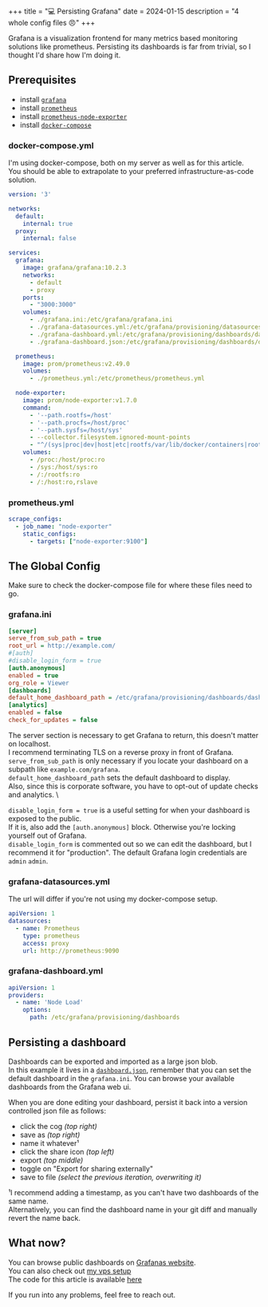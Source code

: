 +++
title = "💻 Persisting Grafana"
date = 2024-01-15
description = "4 whole config files 😠"
+++

Grafana is a visualization frontend for many metrics based monitoring solutions like prometheus.
Persisting its dashboards is far from trivial, so I thought I'd share how I'm doing it.

## Prerequisites

- install [`grafana`](https://grafana.com/docs/grafana/latest/setup-grafana/installation/)
- install [`prometheus`](https://prometheus.io/docs/prometheus/latest/installation/)
- install [`prometheus-node-exporter`](https://prometheus.io/docs/guides/node-exporter/)
- install [`docker-compose`](https://docs.docker.com/compose/install/)

### docker-compose.yml

I'm using docker-compose, both on my server as well as for this article. \
You should be able to extrapolate to your preferred infrastructure-as-code solution.

```yml
version: '3'

networks:
  default:
    internal: true
  proxy:
    internal: false

services:
  grafana:
    image: grafana/grafana:10.2.3
    networks:
      - default
      - proxy
    ports:
      - "3000:3000"
    volumes:
      - ./grafana.ini:/etc/grafana/grafana.ini
      - ./grafana-datasources.yml:/etc/grafana/provisioning/datasources/datasources.yml
      - ./grafana-dashboard.yml:/etc/grafana/provisioning/dashboards/dashboard.yml
      - ./grafana-dashboard.json:/etc/grafana/provisioning/dashboards/dashboard.json

  prometheus:
    image: prom/prometheus:v2.49.0
    volumes:
      - ./prometheus.yml:/etc/prometheus/prometheus.yml

  node-exporter:
    image: prom/node-exporter:v1.7.0
    command:
      - '--path.rootfs=/host'
      - '--path.procfs=/host/proc'
      - '--path.sysfs=/host/sys'
      - --collector.filesystem.ignored-mount-points
      - "^/(sys|proc|dev|host|etc|rootfs/var/lib/docker/containers|rootfs/var/lib/docker/overlay2|rootfs/run/docker/netns|rootfs/var/lib/docker/aufs)($$|/)"
    volumes:
      - /proc:/host/proc:ro
      - /sys:/host/sys:ro
      - /:/rootfs:ro
      - /:/host:ro,rslave
```

### prometheus.yml

```yml
scrape_configs:
  - job_name: "node-exporter"
    static_configs:
      - targets: ["node-exporter:9100"]
```


## The Global Config

Make sure to check the docker-compose file for where these files need to go.

### grafana.ini

```ini
[server]
serve_from_sub_path = true
root_url = http://example.com/
#[auth]
#disable_login_form = true
[auth.anonymous]
enabled = true
org_role = Viewer
[dashboards]
default_home_dashboard_path = /etc/grafana/provisioning/dashboards/dashboard.json
[analytics]
enabled = false
check_for_updates = false
```

The server section is necessary to get Grafana to return, this doesn't matter on localhost. \
I recommend terminating TLS on a reverse proxy in front of Grafana. \
`serve_from_sub_path` is only necessary if you locate your dashboard on a subpath like `example.com/grafana`. \
`default_home_dashboard_path` sets the default dashboard to display. \
Also, since this is corporate software, you have to opt-out of update checks and analytics. \

`disable_login_form = true` is a useful setting for when your dashboard is exposed to the public. \
If it is, also add the `[auth.anonymous]` block. Otherwise you're locking yourself out of Grafana. \
`disable_login_form` is commented out so we can edit the dashboard, but I recommend it for "production".
The default Grafana login credentials are `admin` `admin`.

### grafana-datasources.yml

The url will differ if you're not using my docker-compose setup.

```yml
apiVersion: 1
datasources:
  - name: Prometheus
    type: prometheus
    access: proxy
    url: http://prometheus:9090
```

### grafana-dashboard.yml

```yml
apiVersion: 1
providers:
  - name: 'Node Load'
    options:
      path: /etc/grafana/provisioning/dashboards
```

## Persisting a dashboard

Dashboards can be exported and imported as a large json blob. \
In this example it lives in a [`dashboard.json`](https://github.com/port19x/persisting-grafana/blob/master/grafana-dashboard.json), remember that you can set the default dashboard in the `grafana.ini`.
You can browse your available dashboards from the Grafana web ui.

When you are done editing your dashboard, persist it back into a version controlled json file as follows:
- click the cog *(top right)*
- save as *(top right)*
- name it whatever¹
- click the share icon *(top left)*
- export *(top middle)*
- toggle on "Export for sharing externally"
- save to file *(select the previous iteration, overwriting it)*

¹I recommend adding a timestamp, as you can't have two dashboards of the same name. \
Alternatively, you can find the dashboard name in your git diff and manually revert the name back.

## What now?

You can browse public dashboards on [Grafanas website](https://grafana.com/grafana/dashboards/). \
You can also check out [my vps setup](https://github.com/port19x/rapture) \
The code for this article is available [here](https://github.com/port19x/persisting-grafana)

If you run into any problems, feel free to reach out.
